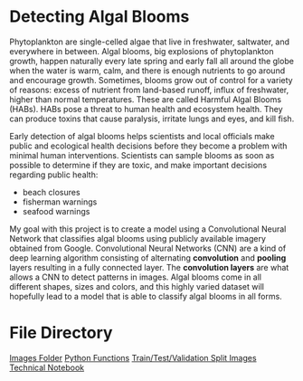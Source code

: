 # Detecting Algal Blooms

Phytoplankton are single-celled algae that live in freshwater, saltwater, and everywhere in between. Algal blooms, big explosions of phytoplankton growth, happen naturally every late spring and early fall all around the globe when the water is warm, calm, and there is enough nutrients to go around and encourage growth. Sometimes, blooms grow out of control for a variety of reasons: excess of nutrient from land-based runoff, influx of freshwater, higher than normal temperatures. These are called Harmful Algal Blooms (HABs). HABs pose a threat to human health and ecosystem health. They can produce toxins that cause paralysis, irritate lungs and eyes, and kill fish. 

Early detection of algal blooms helps scientists and local officials make public and ecological health decisions before they become a problem with minimal human interventions. Scientists can sample blooms as soon as possible to determine if they are toxic, and make important decisions regarding public health: 
  - beach closures
  - fisherman warnings 
  - seafood warnings  
  
My goal with this project is to create a model using a Convolutional Neural Network that classifies algal blooms using publicly available imagery obtained from Google. Convolutional Neural Networks (CNN) are a kind of deep learning algorithm consisting of alternating **convolution** and **pooling** layers resulting in a fully connected layer. The **convolution layers** are what allows a CNN to detect patterns in images. Algal blooms come in all different shapes, sizes and colors, and this highly varied dataset will hopefully lead to a model that is able to classify algal blooms in all forms. 

# File Directory
[Images Folder]('https://github.com/dalayne95/harmful-algal-bloom-detection/tree/master/images')
[Python Functions]('https://github.com/dalayne95/harmful-algal-bloom-detection/tree/master/python_files')
[Train/Test/Validation Split Images]('https://github.com/dalayne95/harmful-algal-bloom-detection/tree/master/split')
[Technical Notebook]('https://github.com/dalayne95/harmful-algal-bloom-detection/blob/master/technical_notebook.ipynb')

